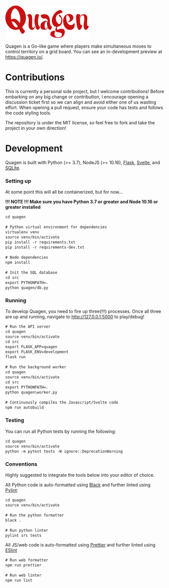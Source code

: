 ![Quagen](/src/quagen/static/img/quagen.png?raw=true)

Quagen is a Go-like game where players make simultaneous moves to control 
territory on a grid board. You can see an in-development preview at 
https://quagen.io/.

# Contributions 

This is currently a personal side project, but I welcome contributions! Before 
embarking on any big change or contribution, I encourage  opening a discussion 
ticket first so we can align and avoid either one of us wasting effort. When 
opening a pull request, ensure your code has tests and follows the code styling 
tools. 
  
The repository is under the MIT license, so feel free to fork and take the 
project in your own direction!

# Development

Quagen is built with Python (>= 3.7), NodeJS (>= 10.16), [Flask][flask], 
[Svelte][svelte], and [SQLite][sqlite]. 

### Setting up

At some point this will all be containerized, but for now... 

**!!! NOTE !!! Make sure you have Python 3.7 or greater and Node 10.16 or greater installed** 

    cd quagen
     
    # Python virtual environment for dependencies
    virtualenv venv
    source venv/bin/activate
    pip install -r requirements.txt
    pip install -r requirements-dev.txt
     
    # Node dependencies 
    npm install
     
    # Init the SQL database
    cd src
    export PYTHONPATH=.
    python quagen/db.py


### Running

To develop Quagen, you need to fire up three(!!!) processes. Once all three are up and running, navigate 
to http://127.0.0.1:5000 to play/debug!

    # Run the API server
    cd quagen
    source venv/bin/activate
    cd src
    export FLASK_APP=quagen
    export FLASK_ENV=development   
    flask run
     
    # Run the background worker
    cd quagen
    source venv/bin/activate
    cd src
    export PYTHONPATH=.
    python quagen\worker.py
     
    # Continuously compiles the Javascript/Svelte code
    npm run autobuild

### Testing

You can run all Python tests by running the following: 

    cd quagen
    source venv/bin/activate
    python -m pytest tests -W ignore::DeprecationWarning

### Conventions

Highly suggested to integrate the tools below into your editor of choice.

All Python code is auto-formatted using [Black][black] and further linted using [Pylint][pylint]:

    cd quagen
    source venv/bin/activate
      
    # Run the python formatter
    black .
     
    # Run python linter
    pylint src tests
          

All JS/web code is auto-formatted using [Prettier][prettier] and further linted using [ESlint][eslint]

    # Run web formatter
    npm run prettier
     
    # Run web linter
    npm run lint 



[flask]: https://palletsprojects.com/p/flask/
[svelte]: https://svelte.dev/
[sqlite]: https://www.sqlite.org/
[black]: https://black.readthedocs.io
[pylint]: https://www.pylint.org/
[prettier]: https://prettier.io/
[eslint]: https://eslint.org